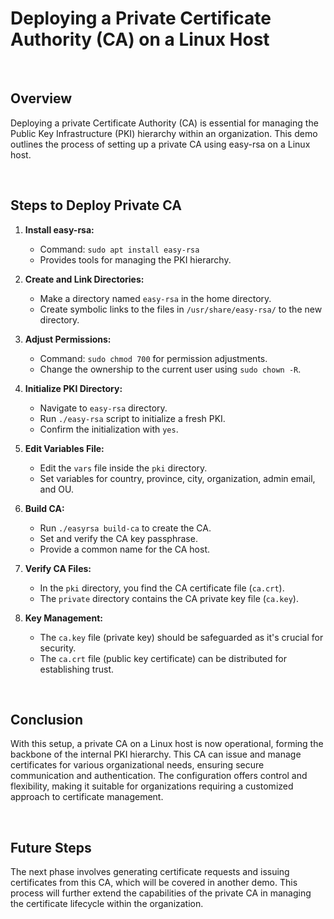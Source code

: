# Deploying a Private Certificate Authority (CA) on a Linux Host

<br>

## Overview

Deploying a private Certificate Authority (CA) is essential for managing the Public Key Infrastructure (PKI) hierarchy within an organization. This demo outlines the process of setting up a private CA using easy-rsa on a Linux host.

<br>

## Steps to Deploy Private CA

1. **Install easy-rsa:**
   - Command: `sudo apt install easy-rsa`
   - Provides tools for managing the PKI hierarchy.

2. **Create and Link Directories:**
   - Make a directory named `easy-rsa` in the home directory.
   - Create symbolic links to the files in `/usr/share/easy-rsa/` to the new directory.

3. **Adjust Permissions:**
   - Command: `sudo chmod 700` for permission adjustments.
   - Change the ownership to the current user using `sudo chown -R`.

4. **Initialize PKI Directory:**
   - Navigate to `easy-rsa` directory.
   - Run `./easy-rsa` script to initialize a fresh PKI.
   - Confirm the initialization with `yes`.

5. **Edit Variables File:**
   - Edit the `vars` file inside the `pki` directory.
   - Set variables for country, province, city, organization, admin email, and OU.

6. **Build CA:**
   - Run `./easyrsa build-ca` to create the CA.
   - Set and verify the CA key passphrase.
   - Provide a common name for the CA host.

7. **Verify CA Files:**
   - In the `pki` directory, you find the CA certificate file (`ca.crt`).
   - The `private` directory contains the CA private key file (`ca.key`).

8. **Key Management:**
   - The `ca.key` file (private key) should be safeguarded as it's crucial for security.
   - The `ca.crt` file (public key certificate) can be distributed for establishing trust.

<br>

## Conclusion

With this setup, a private CA on a Linux host is now operational, forming the backbone of the internal PKI hierarchy. This CA can issue and manage certificates for various organizational needs, ensuring secure communication and authentication. The configuration offers control and flexibility, making it suitable for organizations requiring a customized approach to certificate management.

<br>

## Future Steps

The next phase involves generating certificate requests and issuing certificates from this CA, which will be covered in another demo. This process will further extend the capabilities of the private CA in managing the certificate lifecycle within the organization.
